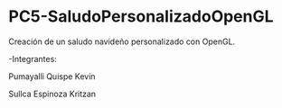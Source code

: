# PC5-SaludoPersonalizadoOpenGL
Creación de un saludo navideño personalizado con OpenGL.

-Integrantes:

Pumayalli Quispe Kevin

Sullca Espinoza Kritzan
